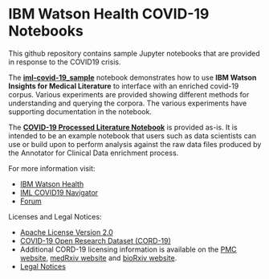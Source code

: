 # IBM Watson Health COVID-19 Notebooks

This github repository contains sample Jupyter notebooks that are provided in response to the COVID19 crisis.

The [**iml-covid-19_sample**](https://github.com/IBM/whcs-sample-opendata-notebooks/tree/master/iml-covid-19) notebook demonstrates how to use **IBM Watson Insights for Medical Literature** to interface with an enriched covid-19 corpus. Various experiments are provided showing different methods for understanding and querying the corpora.  The various experiments have supporting documentation in the notebook.

The [**COVID-19 Processed Literature Notebook**](https://github.com/IBM/whcs-sample-opendata-notebooks/tree/master/covid19-processed-literature-notebook) is provided as-is. It is intended to be an example notebook that users such as data scientists can use or build upon to perform analysis against the raw data files produced by the Annotator for Clinical Data enrichment process.  

For more information visit:
* [IBM Watson Health](https://www.ibm.com/watson-health)
* [IML COVID19 Navigator](https://covid-19-navigator.mybluemix.net/#)
* [Forum](http://ibm.biz/WHCSCovid19Forum)

Licenses and Legal Notices:
* [Apache License Version 2.0](http://www.apache.org/licenses/LICENSE-2.0) 
* [COVID-19 Open Research Dataset (CORD-19)](https://ai2-semanticscholar-cord-19.s3-us-west-2.amazonaws.com/2020-03-13/COVID.DATA.LIC.AGMT.pdf)
* Additional CORD-19 licensing information is available on the [PMC website](https://www.ncbi.nlm.nih.gov/pmc/tools/openftlist/), [medRxiv website](https://www.medrxiv.org/submit-a-manuscript) and [bioRxiv website](https://www.biorxiv.org/about-biorxiv).
* [Legal Notices](LEGAL_NOTICES.md)

